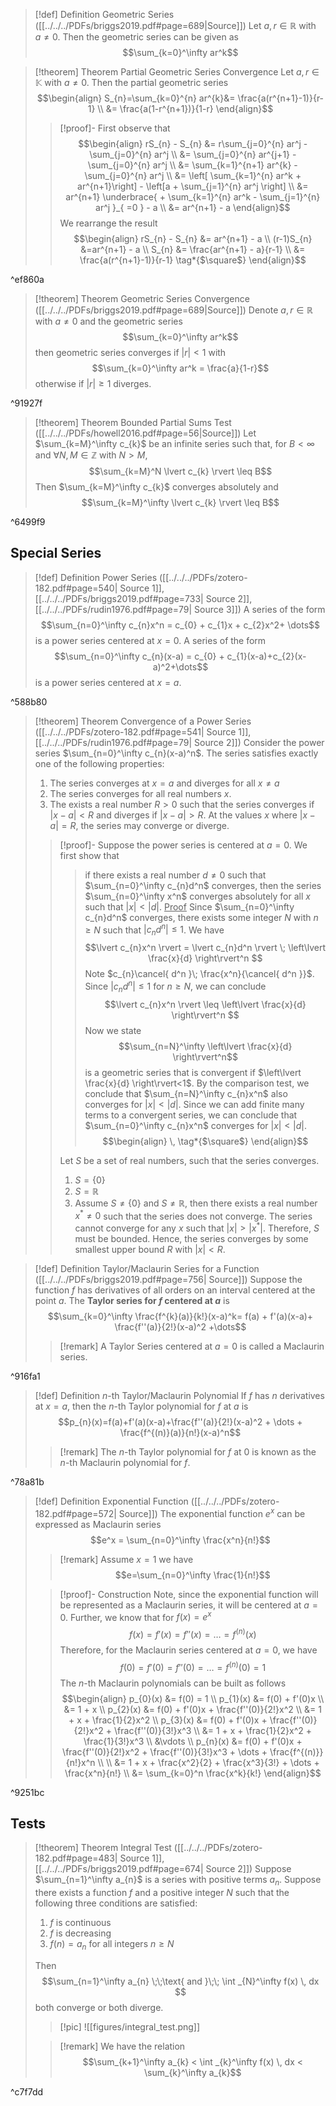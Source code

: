 >[!def] Definition Geometric Series ([[../../../PDFs/briggs2019.pdf#page=689|Source]])
>Let $a,r \in  \mathbb{R}$ with $a \neq 0$. Then the geometric series can be given as
>$$\sum_{k=0}^\infty ar^k$$

>[!theorem] Theorem Partial Geometric Series Convergence
>Let $a,r \in \mathbb{K}$ with $a \neq 0$. Then the partial geometric series
>$$\begin{align}
>S_{n}=\sum_{k=0}^{n} ar^{k}&= \frac{a(r^{n+1}-1)}{r-1} \\
>&= \frac{a(1-r^{n+1})}{1-r}
>\end{align}$$
>>[!proof]-
>>First observe that
>> $$\begin{align}
>>rS_{n} - S_{n}
>>&= r\sum_{j=0}^{n} ar^j - \sum_{j=0}^{n} ar^j \\
>>&= \sum_{j=0}^{n} ar^{j+1} - \sum_{j=0}^{n} ar^j \\
>>&= \sum_{k=1}^{n+1} ar^{k} - \sum_{j=0}^{n} ar^j \\
>>&= \left[ \sum_{k=1}^{n} ar^k + ar^{n+1}\right] - \left[a + \sum_{j=1}^{n} ar^j \right]  \\
>>&= ar^{n+1} \underbrace{ + \sum_{k=1}^{n} ar^k - \sum_{j=1}^{n} ar^j }_{ =0 } - a   \\
>>&= ar^{n+1} - a
>>\end{align}$$
>>We rearrange the result
>>$$\begin{align}
>> rS_{n} - S_{n} &= ar^{n+1} - a \\
>> (r-1)S_{n} &=ar^{n+1} - a \\
>> S_{n} &= \frac{ar^{n+1} - a}{r-1} \\
>> &= \frac{a(r^{n+1}-1)}{r-1} \tag*{$\square$}
>>\end{align}$$

^ef860a

>[!theorem] Theorem Geometric Series Convergence ([[../../../PDFs/briggs2019.pdf#page=689|Source]])
>Denote $a,r \in  \mathbb{R}$ with $a \neq 0$ and the geometric series
>$$\sum_{k=0}^\infty ar^k$$
>then geometric series converges if $\lvert r \rvert < 1$ with
>$$\sum_{k=0}^\infty ar^k = \frac{a}{1-r}$$ 
>otherwise if $\lvert r \rvert\geq 1$ diverges.

^91927f

>[!theorem] Theorem Bounded Partial Sums Test ([[../../../PDFs/howell2016.pdf#page=56|Source]])
>Let $\sum_{k=M}^\infty c_{k}$ be an infinite series such that, for $B< \infty$ and $\forall N,M \in \mathbb{Z}$ with $N> M$,
>$$\sum_{k=M}^N \lvert c_{k} \rvert \leq B$$
>Then $\sum_{k=M}^\infty c_{k}$ converges absolutely and
>$$\sum_{k=M}^\infty \lvert c_{k} \rvert \leq B$$

^6499f9

## Special Series

>[!def] Definition Power Series ([[../../../PDFs/zotero-182.pdf#page=540| Source 1]], [[../../../PDFs/briggs2019.pdf#page=733| Source 2]], [[../../../PDFs/rudin1976.pdf#page=79| Source 3]])
>A series of the form
>$$\sum_{n=0}^\infty c_{n}x^n = c_{0} + c_{1}x + c_{2}x^2+ \dots$$
>is a power series centered at $x=0$. A series of the form
>$$\sum_{n=0}^\infty c_{n}(x-a) = c_{0} + c_{1}(x-a)+c_{2}(x-a)^2+\dots$$
>is a power series centered at $x=a$.

^588b80

>[!theorem] Theorem Convergence of a Power Series ([[../../../PDFs/zotero-182.pdf#page=541| Source 1]], [[../../../PDFs/rudin1976.pdf#page=79| Source 2]])
> Consider the power series $\sum_{n=0}^\infty c_{n}(x-a)^n$. The series satisfies exactly one of the following properties:
> 1. The series converges at $x = a$ and diverges for all $x \neq a$ 
> 2. The series converges for all real numbers $x$.
> 3. The exists a real number $R>0$ such that the series converges if $\lvert x-a \rvert < R$ and diverges if $\lvert x-a \rvert > R$. At the values $x$ where $\lvert x-a \rvert = R$, the series may converge or diverge.
> 
>>[!proof]-
>>Suppose the power series is centered at $a=0$. We first show that
>>> if there exists a real number $d \neq 0$ such that $\sum_{n=0}^\infty c_{n}d^n$ converges, then the series $\sum_{n=0}^\infty x^n$ converges absolutely for all $x$ such that $\lvert x \rvert < \lvert d \rvert$. 
>>> <u>Proof</u>
>>> Since $\sum_{n=0}^\infty c_{n}d^n$ converges, there exists some integer $N$ with $n \geq N$ such that $\lvert c_{n}d^n \rvert \leq 1$. We have
>>> $$\lvert c_{n}x^n \rvert = \lvert c_{n}d^n \rvert \; \left\lvert  \frac{x}{d}   \right\rvert^n $$
>>> Note $c_{n}\cancel{ d^n }\; \frac{x^n}{\cancel{ d^n }}$. Since $\lvert c_{n}d^n \rvert \leq 1$ for $n \geq N$, we can conclude
>>> $$\lvert c_{n}x^n \rvert \leq \left\lvert  \frac{x}{d}  \right\rvert^n  $$
>>> Now we state
>>> $$\sum_{n=N}^\infty \left\lvert  \frac{x}{d}  \right\rvert^n$$
>>> is a geometric series that is convergent if $\left\lvert  \frac{x}{d}  \right\rvert<1$. By the comparison test, we conclude that $\sum_{n=N}^\infty c_{n}x^n$ also converges for $\lvert x \rvert<\lvert d \rvert$. Since we can add finite many terms to a convergent series, we can conclude that $\sum_{n=0}^\infty c_{n}x^n$ converges for $\lvert x \rvert < \lvert d \rvert$.
>>> $$\begin{align}
>>>\, \tag*{$\square$}
>>>\end{align}$$
>> 
>> Let $S$ be a set of real numbers, such that the series converges.
>> 1. $S=\{ 0 \}$
>> 2. $S=\mathbb{R}$
>> 3. Assume $S\neq \{ 0 \}$ and $S\neq \mathbb{R}$, then there exists a real number $x^* \neq 0$ such that the series does not converge. The series cannot converge for any $x$ such that $\lvert x \rvert> \lvert x^* \rvert$. Therefore, $S$ must be bounded. Hence, the series converges by some smallest upper bound $R$ with $\lvert x \rvert < R$.

>[!def] Definition Taylor/Maclaurin Series for a Function ([[../../../PDFs/briggs2019.pdf#page=756| Source]])
>Suppose the function $f$ has derivatives of all orders on an interval centered at the point $a$. The **Taylor series for $f$ centered at $a$** is
>$$\sum_{k=0}^\infty \frac{f^{k}(a)}{k!}(x-a)^k= f(a) + f'(a)(x-a)+ \frac{f''(a)}{2!}(x-a)^2 +\dots$$
>>[!remark]
>>A Taylor Series centered at $a=0$ is called a Maclaurin series.

^916fa1

>[!def] Definition $n$-th Taylor/Maclaurin Polynomial
>If $f$ has $n$ derivatives at $x=a$, then the $n$-th Taylor polynomial for $f$ at $a$ is
>$$p_{n}(x)=f(a)+f'(a)(x-a)+\frac{f''(a)}{2!}(x-a)^2 + \dots + \frac{f^{(n)}(a)}{n!}(x-a)^n$$
>>[!remark]
>>The $n$-th Taylor polynomial for $f$ at $0$ is known as the $n$-th Maclaurin polynomial for $f$.

^78a81b

>[!def] Definition Exponential Function ([[../../../PDFs/zotero-182.pdf#page=572| Source]])
>The exponential function $e^x$ can be expressed as Maclaurin series
>$$e^x = \sum_{n=0}^\infty \frac{x^n}{n!}$$
>>[!remark]
>>Assume $x=1$ we have
>>$$e=\sum_{n=0}^\infty \frac{1}{n!}$$
>
>>[!proof]- Construction
>> Note, since the exponential function will be represented as a Maclaurin series, it will be centered at $a=0$. Further, we know that for $f(x) = e^x$
>> $$f(x) = f'(x) = f''(x) = \dots = f^{(n)}(x)$$
>> Therefore, for the Maclaurin series centered at $a=0$, we have
>> $$f(0) = f'(0) = f''(0) = \dots = f^{(n)}(0) = 1$$
>> The $n$-th Maclaurin polynomials can be built as follows
>> $$\begin{align}
>> p_{0}(x) &= f(0) = 1  \\
>> p_{1}(x) &= f(0) + f'(0)x  \\
>>       &= 1 + x \\
>> p_{2}(x) &= f(0) + f'(0)x + \frac{f''(0)}{2!}x^2 \\
>>       &= 1 + x + \frac{1}{2}x^2 \\
>> p_{3}(x) &= f(0) + f'(0)x + \frac{f''(0)}{2!}x^2 + \frac{f''(0)}{3!}x^3  \\
>>       &= 1 + x + \frac{1}{2}x^2 + \frac{1}{3!}x^3 \\
>> &\vdots \\
>> p_{n}(x) &= f(0) + f'(0)x + \frac{f''(0)}{2!}x^2 + \frac{f''(0)}{3!}x^3 + \dots + \frac{f^{(n)}}{n!}x^n \\ \\
>>       &= 1 + x + \frac{x^2}{2} + \frac{x^3}{3!} + \dots +  \frac{x^n}{n!} \\
>>       &= \sum_{k=0}^n \frac{x^k}{k!}
>>\end{align}$$

^9251bc

## Tests
>[!theorem] Theorem Integral Test ([[../../../PDFs/zotero-182.pdf#page=483| Source 1]], [[../../../PDFs/briggs2019.pdf#page=674| Source 2]])
>Suppose $\sum_{n=1}^\infty a_{n}$ is a series with positive terms $a_{n}$. Suppose there exists a function $f$ and a positive integer $N$ such that the following three conditions are satisfied:
>1. $f$ is continuous
>2. $f$ is decreasing
>3. $f(n)=a_{n}$ for all integers $n \geq N$
>
>Then
>$$\sum_{n=1}^\infty a_{n} \;\;\text{ and }\;\; \int _{N}^\infty f(x) \, dx $$
>both converge or both diverge.
>>[!pic]
>>![[figures/integral_test.png]]
>
>>[!remark]
>>We have the relation
>>$$\sum_{k+1}^\infty a_{k} < \int _{k}^\infty f(x) \, dx < \sum_{k}^\infty a_{k}$$

^c7f7dd

